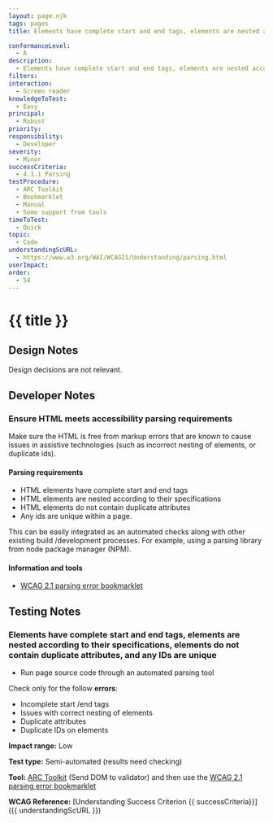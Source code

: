 ```yaml
---
layout: page.njk
tags: pages
title: Elements have complete start and end tags, elements are nested according to their specifications, elements do not contain duplicate attributes

conformanceLevel:
  - A
description:
  - Elements have complete start and end tags, elements are nested according to their specifications, elements do not contain duplicate attributes
filters:
interaction:
  - Screen reader
knowledgeToTest:
  - Easy
principal:
  - Robust
priority:
responsibility:
  - Developer
severity:
  - Minor
successCriteria:
  - 4.1.1 Parsing
testProcedure:
  - ARC Toolkit
  - Bookmarklet
  - Manual
  - Some support from tools
timeToTest:
  - Quick
topic:
  - Code
understandingScURL:
  - https://www.w3.org/WAI/WCAG21/Understanding/parsing.html
userImpact:
order:
  - 54
---
```


# {{ title }}

## Design Notes

Design decisions are not relevant.

## Developer Notes

### Ensure HTML meets accessibility parsing requirements

Make sure the HTML is free from markup errors that are known to cause issues in assistive technologies (such as incorrect nesting of elements, or duplicate ids).

#### Parsing requirements

- HTML elements have complete start and end tags
- HTML elements are nested according to their specifications
- HTML elements do not contain duplicate attributes
- Any ids are unique within a page.

This can be easily integrated as an automated checks along with other existing build /development processes. For example, using a parsing library from node package manager (NPM).

#### Information and tools

- [WCAG 2.1 parsing error bookmarklet](https://developer.paciellogroup.com/blog/2019/02/wcag-2-0-parsing-error-bookmarklet/)

## Testing Notes

### Elements have complete start and end tags, elements are nested according to their specifications, elements do not contain duplicate attributes, and any IDs are unique

- Run page source code through an automated parsing tool

Check only for the follow **errors**:

- Incomplete start /end tags
- Issues with correct nesting of elements
- Duplicate attributes
- Duplicate IDs on elements

**Impact range:** Low

**Test type:** Semi-automated (results need checking)

**Tool:** [ARC Toolkit](https://www.paciellogroup.com/toolkit/) (Send DOM to validator) and then use the [WCAG 2.1 parsing error bookmarklet](https://developer.paciellogroup.com/blog/2019/02/wcag-2-0-parsing-error-bookmarklet/)

**WCAG Reference:** [Understanding Success Criterion {{ successCriteria}}]({{ understandingScURL }})
